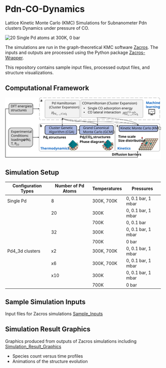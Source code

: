 # Pdn-CO-Dynamics

Lattice Kinetic Monte Carlo (KMC) Simulations for Subnanometer Pdn clusters Dynamics under pressure of CO.

![20 Single Pd atoms at 300K, 0 bar](https://github.com/jkalsch/PdnCO-Dynamics/blob/main/Simulation_Result_Graphics/Lattice_gifs/S20_300_0bar.gif)

The simulations are run in the graph-theoretical KMC software [Zacros](https://zacros.org/). 
The inputs and outputs are processed using the Python package [Zacros-Wrapper](https://github.com/VlachosGroup/Zacros-Wrapper/tree/master).

This repository contains sample input files, processed output files, and structure visualizations.

## Computational Framework 
![framework](docs/framework.svg)

## Simulation Setup
| Configuration Types | Number of Pd Atoms | Temperatures  | Pressures           |
| ------------------- | ------------------- | ------------- | ---------------     |
| Single Pd           | 8                   | 300K, 700K    | 0, 0.1 bar, 1 mbar  |
|                     | 20                  | 300K          | 0, 0.1 bar, 1 mbar  |
|                     |                     | 700K          | 0, 0.1 bar          |
|                     | 32                  | 300K          | 0, 0.1 bar, 1 mbar  |
|                     |                     | 700K          | 0 bar               |
| Pd4_3d clusters     | x2                  | 300K, 700K    | 0, 0.1 bar, 1 mbar  |
|                     | x6                  | 300K, 700K    | 0, 0.1 bar, 1 mbar  |
|                     | x10                 | 300K          | 0, 0.1 bar, 1 mbar  |
|                     |                     | 700K          | 0 bar               |

## Sample Simulation Inputs
Input files for Zacros simulations
[Sample_Inputs](/Sample_Inputs)

## Simulation Result Graphics
Graphics produced from outputs of Zacros simulations including
[Simulation_Result_Graphics](/Simulation_Result_Graphics)

- Species count versus time profiles 
- Animations of the structure evolution 
